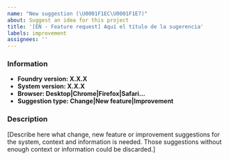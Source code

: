 ```yaml
---
name: "New suggestion (\U0001F1EC\U0001F1E7)"
about: Suggest an idea for this project
title: '[EN - Feature request] Aquí el título de la sugerencia'
labels: improvement
assignees: ''
---
```


### Information

- **Foundry version: X.X.X**
- **System version: X.X.X**
- **Browser: Desktop|Chrome|Firefox|Safari...**
- **Suggestion type: Change|New feature|Improvement**

### Description

[Describe here what change, new feature or improvement suggestions for the system, context and information is needed. Those suggestions without enough context or information could be discarded.]
